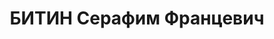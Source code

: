 ---
title: БИТИН Серафим Францевич
description: "Род. в 1884, Ковенская губ., литовец. Проживал: КЖД, 491-й км. Путевой\
  \ обходчик 3-го околотка 2-й дистанции пути КЖД \n  Арестован 24.02.1937. Обв.:\
  \ шпионская деятельность. Приговор: ВТ КЖД, 16.05.1938 – 10 лет ИТЛ. \n  Реабилитирован\
  \ ВК ВС СССР 16.04.1959"
---